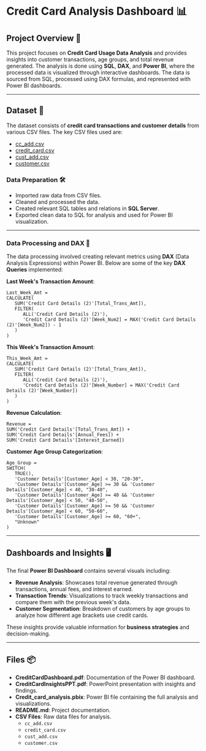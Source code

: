 # Credit Card Analysis Dashboard 📊

## Project Overview 🚀

This project focuses on **Credit Card Usage Data Analysis** and provides insights into customer transactions, age groups, and total revenue generated. The analysis is done using **SQL**, **DAX**, and **Power BI**, where the processed data is visualized through interactive dashboards. The data is sourced from SQL, processed using DAX formulas, and represented with Power BI dashboards.

--------------------------------------------------------------------------------------------------------------------------------------------------------------------------------------------------------------------


## Dataset 📁

The dataset consists of **credit card transactions and customer details** from various CSV files. The key CSV files used are:

- [cc_add.csv](https://drive.google.com/file/d/1qqyow8W4HL3T-XLTplwOAMZIPvTil0CN/view?usp=sharing)
- [credit_card.csv](https://drive.google.com/file/d/1iPBGUdGyegZguuSBz7kM2EM4fk-_iyaz/view?usp=sharing)
- [cust_add.csv](https://drive.google.com/file/d/12NAsxjs6zzxL7PkDRGmdVjhzoraE0IZC/view?usp=sharing)
- [customer.csv](https://drive.google.com/file/d/17N1ff8e8NpmcWaNwS1OaPfQS7KdBhB49/view?usp=sharing)


### Data Preparation 🛠️

- Imported raw data from CSV files.
- Cleaned and processed the data.
- Created relevant SQL tables and relations in **SQL Server**.
- Exported clean data to SQL for analysis and used for Power BI visualization.

--------------------------------------------------------------------------------------------------------------------------------------------------------------------------------------------------------------------


### Data Processing and DAX 🧮

The data processing involved creating relevant metrics using **DAX** (Data Analysis Expressions) within Power BI. Below are some of the key **DAX Queries** implemented:


**Last Week's Transaction Amount**:
```
Last_Week_Amt = 
CALCULATE( 
   SUM('Credit Card Details (2)'[Total_Trans_Amt]), 
   FILTER( 
      ALL('Credit Card Details (2)'), 
      'Credit Card Details (2)'[Week_Num2] = MAX('Credit Card Details (2)'[Week_Num2]) - 1 
   ) 
)
```

**This Week's Transaction Amount**:
```
This_Week_Amt = 
CALCULATE( 
   SUM('Credit Card Details (2)'[Total_Trans_Amt]), 
   FILTER( 
      ALL('Credit Card Details (2)'), 
      'Credit Card Details (2)'[Week_Number] = MAX('Credit Card Details (2)'[Week_Number]) 
   ) 
)
```

**Revenue Calculation**:
```
Revenue = 
SUM('Credit Card Details'[Total_Trans_Amt]) + 
SUM('Credit Card Details'[Annual_Fees]) + 
SUM('Credit Card Details'[Interest_Earned])
```

**Customer Age Group Categorization**:
```
Age_Group = 
SWITCH( 
   TRUE(), 
   'Customer Details'[Customer_Age] < 30, "20-30", 
   'Customer Details'[Customer_Age] >= 30 && 'Customer Details'[Customer_Age] < 40, "30-40", 
   'Customer Details'[Customer_Age] >= 40 && 'Customer Details'[Customer_Age] < 50, "40-50", 
   'Customer Details'[Customer_Age] >= 50 && 'Customer Details'[Customer_Age] < 60, "50-60", 
   'Customer Details'[Customer_Age] >= 60, "60+", 
   "Unknown" 
)
```
--------------------------------------------------------------------------------------------------------------------------------------------------------------------------------------------------------------------


## Dashboards and Insights 🖥️

The final **Power BI Dashboard** contains several visuals including:


- **Revenue Analysis**: Showcases total revenue generated through transactions, annual fees, and interest earned.
- **Transaction Trends**: Visualizations to track weekly transactions and compare them with the previous week's data.
- **Customer Segmentation**: Breakdown of customers by age groups to analyze how different age brackets use credit cards.

These insights provide valuable information for **business strategies** and decision-making.

--------------------------------------------------------------------------------------------------------------------------------------------------------------------------------------------------------------------


## Files 📦

- **CreditCardDashboard.pdf**: Documentation of the Power BI dashboard.
- **CreditCardInsightsPPT.pdf**: PowerPoint presentation with insights and findings.
- **Credit_card_analysis.pbix**: Power BI file containing the full analysis and visualizations.
- **README.md**: Project documentation.
- **CSV Files**: Raw data files for analysis.
  - `cc_add.csv`
  - `credit_card.csv`
  - `cust_add.csv`
  - `customer.csv`


